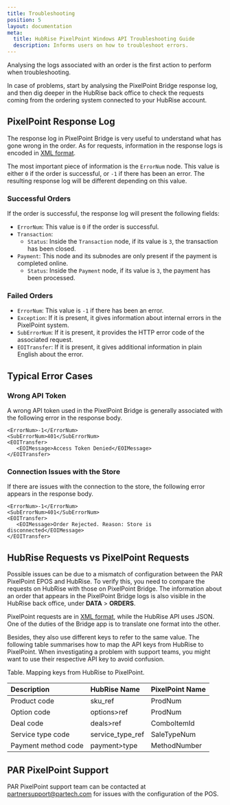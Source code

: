 ```yaml
---
title: Troubleshooting
position: 5
layout: documentation
meta:
  title: HubRise PixelPoint Windows API Troubleshooting Guide
  description: Informs users on how to troubleshoot errors.
---
```


Analysing the logs associated with an order is the first action to perform when troubleshooting.

In case of problems, start by analysing the PixelPoint Bridge response log, and then dig deeper in the HubRise back office to check the requests coming from the ordering system connected to your HubRise account.

[comment]: # 'Ask John if they save XML responses. Otherwise, remove this section entirely'

## PixelPoint Response Log

The response log in PixelPoint Bridge is very useful to understand what has gone wrong in the order. As for requests, information in the response logs is encoded in [XML format](/apps/pixelpoint-windows-api/understanding-logs/#an-xml-primer).

The most important piece of information is the `ErrorNum` node. This value is either `0` if the order is successful, or `-1` if there has been an error. The resulting response log will be different depending on this value.

### Successful Orders

If the order is successful, the response log will present the following fields:

- `ErrorNum`: This value is `0` if the order is successful.
- `Transaction`:
  - `Status`: Inside the `Transaction` node, if its value is `3`, the transaction has been closed.
- `Payment`: This node and its subnodes are only present if the payment is completed online.
  - `Status`: Inside the `Payment` node, if its value is `3`, the payment has been processed.

### Failed Orders

- `ErrorNum`: This value is `-1` if there has been an error.
- `Exception`: If it is present, it gives information about internal errors in the PixelPoint system.
- `SubErrorNum`: If it is present, it provides the HTTP error code of the associated request.
- `EOITransfer`: If it is present, it gives additional information in plain English about the error.

## Typical Error Cases

### Wrong API Token

A wrong API token used in the PixelPoint Bridge is generally associated with the following error in the response body.

```
<ErrorNum>-1</ErrorNum>
<SubErrorNum>401</SubErrorNum>
<EOITransfer>
   <EOIMessage>Access Token Denied</EOIMessage>
</EOITransfer>

```

### Connection Issues with the Store

If there are issues with the connection to the store, the following error appears in the response body.

```
<ErrorNum>-1</ErrorNum>
<SubErrorNum>401</SubErrorNum>
<EOITransfer>
   <EOIMessage>Order Rejected. Reason: Store is disconnected</EOIMessage>
</EOITransfer>

```

## HubRise Requests vs PixelPoint Requests

Possible issues can be due to a mismatch of configuration between the PAR PixelPoint EPOS and HubRise. To verify this, you need to compare the requests on HubRise with those on PixelPoint Bridge. The information about an order that appears in the PixelPoint Bridge logs is also visible in the HubRise back office, under **DATA** > **ORDERS**.

PixelPoint requests are in [XML format](/apps/pixelpoint-windows-api/understanding-logs/#an-xml-primer), while the HubRise API uses JSON. One of the duties of the Bridge app is to translate one format into the other.

Besides, they also use different keys to refer to the same value. The following table summarises how to map the API keys from HubRise to PixelPoint. When investigating a problem with support teams, you might want to use their respective API key to avoid confusion.

Table. Mapping keys from HubRise to PixelPoint.

| Description         | HubRise Name     | PixelPoint Name |
| :------------------ | :--------------- | :-------------- |
| Product code        | sku_ref          | ProdNum         |
| Option code         | options>ref      | ProdNum         |
| Deal code           | deals>ref        | ComboItemId     |
| Service type code   | service_type_ref | SaleTypeNum     |
| Payment method code | payment>type     | MethodNumber    |

## PAR PixelPoint Support

PAR PixelPoint support team can be contacted at [partnersupport@partech.com](mailto:partnersupport@partech.com) for issues with the configuration of the POS.
